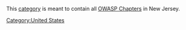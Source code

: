 This [category](:Special:Categories "wikilink") is meant to contain all
[OWASP Chapters](:Category:OWASP_Chapter "wikilink") in New Jersey.

[Category:United States](Category:United_States "wikilink")